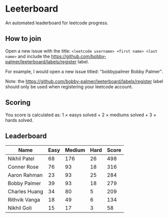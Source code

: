 # Leeterboard

An automated leaderboard for leetcode progress.

## How to join

Open a new issue with the title: `<leetcode username> <first name> <last name>`
and include the https://github.com/bobby-palmer/leeterboard/labels/register
label.

For example, I would open a new issue titled: "bobbypalmer Bobby Palmer".

Note: the https://github.com/bobby-palmer/leeterboard/labels/register label
should only be used when registering your leetcode account.

## Scoring

You score is calculated as:
1 $\times$ easys solved + 2 $\times$ mediums solved + 3 $\times$ hards solved.

## Leaderboard
| Name | Easy | Medium | Hard | Score |
| --- | --- | --- | --- | --- |
| Nikhil Patel | 68 | 176 | 26 | 498 |
| Conner Rose | 76 | 93 | 18 | 316 |
| Aaron Rahman | 23 | 93 | 25 | 284 |
| Bobby Palmer | 39 | 93 | 18 | 279 |
| Charles Huang | 34 | 80 | 5 | 209 |
| Rithvik Vanga | 18 | 49 | 6 | 134 |
| Nikhil Goli | 15 | 17 | 3 | 58 |
